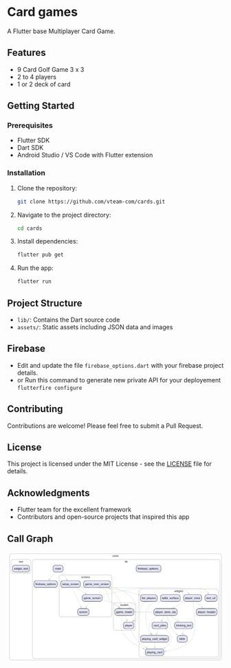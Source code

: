 # Card games

A Flutter base Multiplayer Card Game.

## Features

- 9 Card Golf Game 3 x 3
- 2 to 4 players
- 1 or 2 deck of card

## Getting Started

### Prerequisites

- Flutter SDK
- Dart SDK
- Android Studio / VS Code with Flutter extension

### Installation

1. Clone the repository:

   ```bash
   git clone https://github.com/vteam-com/cards.git
   ```

1. Navigate to the project directory:

   ```bash
   cd cards
   ```

1. Install dependencies:

   ```bash
   flutter pub get
   ```

1. Run the app:

   ```bash
   flutter run
   ```

## Project Structure

- `lib/`: Contains the Dart source code
- `assets/`: Static assets including JSON data and images

## Firebase

- Edit and update the file ```firebase_options.dart``` with your firebase project details.
- or Run this command to generate new private API for your deployement ```flutterfire configure```

## Contributing

Contributions are welcome! Please feel free to submit a Pull Request.

## License

This project is licensed under the MIT License - see the [LICENSE](LICENSE) file for details.

## Acknowledgments

- Flutter team for the excellent framework
- Contributors and open-source projects that inspired this app

## Call Graph

![Call Graph](./graph.svg)
